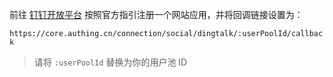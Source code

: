 <IntegrationDetailCard title="在钉钉开放平台创建一个网站应用">

前往 [钉钉开放平台](https://open-dev.dingtalk.com/#/loginMan) 按照官方指引注册一个网站应用，并将回调链接设置为：

`https://core.authing.cn/connection/social/dingtalk/:userPoolId/callback`

> 请将 `:userPoolId` 替换为你的用户池 ID

</IntegrationDetailCard>